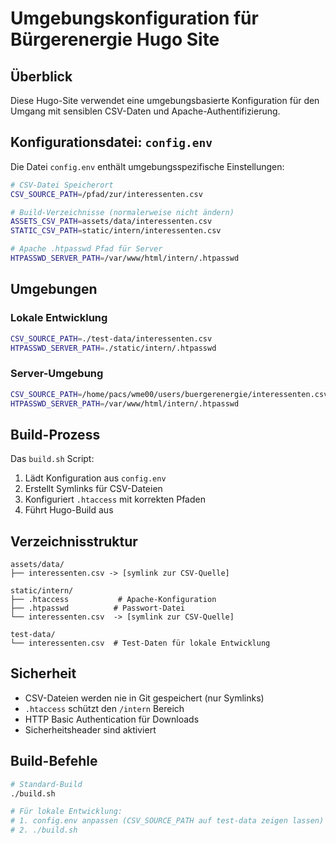 # Umgebungskonfiguration für Bürgerenergie Hugo Site

## Überblick

Diese Hugo-Site verwendet eine umgebungsbasierte Konfiguration für den Umgang mit sensiblen CSV-Daten und Apache-Authentifizierung.

## Konfigurationsdatei: `config.env`

Die Datei `config.env` enthält umgebungsspezifische Einstellungen:

```bash
# CSV-Datei Speicherort
CSV_SOURCE_PATH=/pfad/zur/interessenten.csv

# Build-Verzeichnisse (normalerweise nicht ändern)  
ASSETS_CSV_PATH=assets/data/interessenten.csv
STATIC_CSV_PATH=static/intern/interessenten.csv

# Apache .htpasswd Pfad für Server
HTPASSWD_SERVER_PATH=/var/www/html/intern/.htpasswd
```

## Umgebungen

### Lokale Entwicklung
```bash
CSV_SOURCE_PATH=./test-data/interessenten.csv
HTPASSWD_SERVER_PATH=./static/intern/.htpasswd
```

### Server-Umgebung
```bash
CSV_SOURCE_PATH=/home/pacs/wme00/users/buergerenergie/interessenten.csv
HTPASSWD_SERVER_PATH=/var/www/html/intern/.htpasswd
```

## Build-Prozess

Das `build.sh` Script:
1. Lädt Konfiguration aus `config.env`
2. Erstellt Symlinks für CSV-Dateien
3. Konfiguriert `.htaccess` mit korrekten Pfaden
4. Führt Hugo-Build aus

## Verzeichnisstruktur

```
assets/data/
├── interessenten.csv -> [symlink zur CSV-Quelle]

static/intern/
├── .htaccess           # Apache-Konfiguration
├── .htpasswd          # Passwort-Datei
└── interessenten.csv  -> [symlink zur CSV-Quelle]

test-data/
└── interessenten.csv  # Test-Daten für lokale Entwicklung
```

## Sicherheit

- CSV-Dateien werden nie in Git gespeichert (nur Symlinks)
- `.htaccess` schützt den `/intern` Bereich
- HTTP Basic Authentication für Downloads
- Sicherheitsheader sind aktiviert

## Build-Befehle

```bash
# Standard-Build
./build.sh

# Für lokale Entwicklung:
# 1. config.env anpassen (CSV_SOURCE_PATH auf test-data zeigen lassen)
# 2. ./build.sh
```
